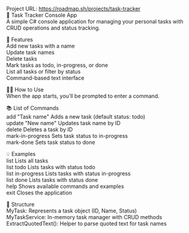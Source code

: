 Project URL: https://roadmap.sh/projects/task-tracker<br />
📝 Task Tracker Console App<br />
A simple C# console application for managing your personal tasks with CRUD operations and status tracking.

🚀 Features<br />
Add new tasks with a name<br />
Update task names<br />
Delete tasks<br />
Mark tasks as todo, in-progress, or done<br />
List all tasks or filter by status<br />
Command-based text interface<br />

🧑‍💻 How to Use<br />
When the app starts, you’ll be prompted to enter a command.

📚 List of Commands<br />
add "Task name"	Adds a new task (default status: todo)<br />
update <id> "New name"	Updates task name by ID<br />
delete <id>	Deletes a task by ID<br />
mark-in-progress <id>	Sets task status to in-progress<br />
mark-done <id>	Sets task status to done<br />

💡 Examples<br />
list	Lists all tasks<br />
list todo	Lists tasks with status todo<br />
list in-progress	Lists tasks with status in-progress<br />
list done	Lists tasks with status done<br />
help	Shows available commands and examples<br />
exit	Closes the application<br />

🧱 Structure<br />
MyTask: Represents a task object (ID, Name, Status)<br />
MyTaskService: In-memory task manager with CRUD methods<br />
ExtractQuotedText(): Helper to parse quoted text for task names<br />
